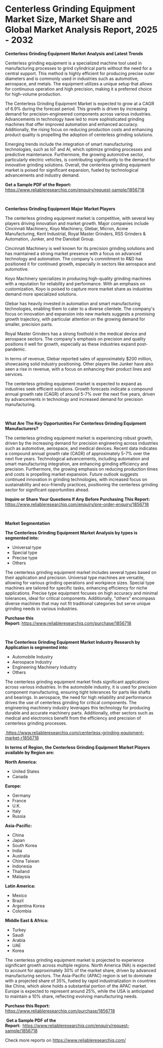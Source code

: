 <p><h1>Centerless Grinding Equipment Market Size, Market Share and Global Market Analysis Report, 2025 - 2032</h1></p><p><strong>Centerless Grinding Equipment Market Analysis and Latest Trends</strong></p>
<p><p>Centerless grinding equipment is a specialized machine tool used in manufacturing processes to grind cylindrical parts without the need for a central support. This method is highly efficient for producing precise outer diameters and is commonly used in industries such as automotive, aerospace, and metals. The equipment utilizes a unique setup that allows for continuous operation and high precision, making it a preferred choice for high-volume production.</p><p>The Centerless Grinding Equipment Market is expected to grow at a CAGR of 6.9% during the forecast period. This growth is driven by increasing demand for precision-engineered components across various industries. Advancements in technology have led to more sophisticated grinding machines that offer improved automation and enhanced accuracy. Additionally, the rising focus on reducing production costs and enhancing product quality is propelling the adoption of centerless grinding solutions. </p><p>Emerging trends include the integration of smart manufacturing technologies, such as IoT and AI, which optimize grinding processes and predictive maintenance. Furthermore, the growing automotive sector, particularly electric vehicles, is contributing significantly to the demand for innovative grinding solutions. Overall, the centerless grinding equipment market is poised for significant expansion, fueled by technological advancements and industry demand.</p></p>
<p><strong>Get a Sample PDF of the Report:&nbsp;</strong> <a href="https://www.reliableresearchiq.com/enquiry/request-sample/1856718?utm_campaign=2318&utm_medium=2&utm_source=Github&utm_content=ia&utm_term=10042025&utm_id=centerless-grinding-equipment">https://www.reliableresearchiq.com/enquiry/request-sample/1856718</a></p>
<p>&nbsp;</p>
<p><strong>Centerless Grinding Equipment Major Market Players</strong></p>
<p><p>The centerless grinding equipment market is competitive, with several key players driving innovation and market growth. Major companies include Cincinnati Machinery, Koyo Machinery, Glebar, Micron, Acme Manufacturing, Kent Industrial, Royal Master Grinders, RSS Grinders & Automation, Junker, and the Danobat Group.</p><p>Cincinnati Machinery is well known for its precision grinding solutions and has maintained a strong market presence with a focus on advanced technology and automation. The company's commitment to R&D has positioned it for continued growth, especially in sectors like aerospace and automotive. </p><p>Koyo Machinery specializes in producing high-quality grinding machines with a reputation for reliability and performance. With an emphasis on customization, Koyo is poised to capture more market share as industries demand more specialized solutions. </p><p>Glebar has heavily invested in automation and smart manufacturing technologies, enabling them to cater to a diverse clientele. The company's focus on innovation and expansion into new markets suggests a promising growth trajectory, with particular attention on the growing demand for smaller, precision parts.</p><p>Royal Master Grinders has a strong foothold in the medical device and aerospace sectors. The company's emphasis on precision and quality positions it well for growth, especially as these industries expand post-pandemic.</p><p>In terms of revenue, Glebar reported sales of approximately $200 million, showcasing solid industry positioning. Other players like Junker have also seen a rise in revenue, with a focus on enhancing their product lines and services.</p><p>The centerless grinding equipment market is expected to expand as industries seek efficient solutions. Growth forecasts indicate a compound annual growth rate (CAGR) of around 5-7% over the next five years, driven by advancements in technology and increased demand for precision manufacturing.</p></p>
<p>&nbsp;</p>
<p><strong>What Are The Key Opportunities For Centerless Grinding Equipment Manufacturers?</strong></p>
<p><p>The centerless grinding equipment market is experiencing robust growth, driven by the increasing demand for precision engineering across industries such as automotive, aerospace, and medical devices. Recent data indicates a compound annual growth rate (CAGR) of approximately 5-7% over the next five years. Technological advancements, including automation and smart manufacturing integration, are enhancing grinding efficiency and precision. Furthermore, the growing emphasis on reducing production times and costs is propelling market expansion. Future outlook suggests continued innovation in grinding technologies, with increased focus on sustainability and eco-friendly practices, positioning the centerless grinding sector for significant opportunities ahead.</p></p>
<p><strong>Inquire or Share Your Questions If Any Before Purchasing This Report:</strong> <a href="https://www.reliableresearchiq.com/enquiry/pre-order-enquiry/1856718?utm_campaign=2318&utm_medium=2&utm_source=Github&utm_content=ia&utm_term=10042025&utm_id=centerless-grinding-equipment">https://www.reliableresearchiq.com/enquiry/pre-order-enquiry/1856718</a></p>
<p>&nbsp;</p>
<p><strong>Market Segmentation</strong></p>
<p><strong>The Centerless Grinding Equipment Market Analysis by types is segmented into:</strong></p>
<p><ul><li>Universal type</li><li>Special type</li><li>Precise type</li><li>Others</li></ul></p>
<p><p>The centerless grinding equipment market includes several types based on their application and precision. Universal type machines are versatile, allowing for various grinding operations and workpiece sizes. Special type machines are tailored for specific tasks, enhancing efficiency for niche applications. Precise type equipment focuses on high accuracy and minimal tolerances, ideal for critical components. Additionally, "others" encompass diverse machines that may not fit traditional categories but serve unique grinding needs in various industries.</p></p>
<p><strong>Purchase this Report:&nbsp;</strong><a href="https://www.reliableresearchiq.com/purchase/1856718?utm_campaign=2318&utm_medium=2&utm_source=Github&utm_content=ia&utm_term=10042025&utm_id=centerless-grinding-equipment">https://www.reliableresearchiq.com/purchase/1856718</a></p>
<p>&nbsp;</p>
<p><strong>The Centerless Grinding Equipment Market Industry Research by Application is segmented into:</strong></p>
<p><ul><li>Automobile Industry</li><li>Aerospace Industry</li><li>Engineering Machinery Industry</li><li>Others</li></ul></p>
<p><p>The centerless grinding equipment market finds significant applications across various industries. In the automobile industry, it is used for precision component manufacturing, ensuring tight tolerances for parts like shafts and bearings. In aerospace, the need for high reliability and performance drives the use of centerless grinding for critical components. The engineering machinery industry leverages this technology for producing durable and accurate machinery parts. Additionally, other sectors such as medical and electronics benefit from the efficiency and precision of centerless grinding processes.</p></p>
<p><a href="https://www.reliableresearchiq.com/centerless-grinding-equipment-market-r1856718?utm_campaign=2318&utm_medium=2&utm_source=Github&utm_content=ia&utm_term=10042025&utm_id=centerless-grinding-equipment">&nbsp;https://www.reliableresearchiq.com/centerless-grinding-equipment-market-r1856718</a></p>
<p><strong>In terms of Region, the Centerless Grinding Equipment Market Players available by Region are:</strong></p>
<p>
    <p> <strong> North America: </strong>
        <ul>
            <li>United States</li>
            <li>Canada</li>
        </ul>
        </p> 
    <p> <strong> Europe: </strong>
        <ul>
            <li>Germany</li>
            <li>France</li>
            <li>U.K.</li>
            <li>Italy</li>
            <li>Russia</li>
        </ul>
        </p> 
    <p> <strong> Asia-Pacific: </strong>
        <ul>
            <li>China</li>
            <li>Japan</li>
            <li>South Korea</li>
            <li>India</li>
            <li>Australia</li>
            <li>China Taiwan</li>
            <li>Indonesia</li>
            <li>Thailand</li>
            <li>Malaysia</li>
        </ul>
        </p> 
    <p> <strong> Latin America: </strong>
        <ul>
            <li>Mexico</li>
            <li>Brazil</li>
            <li>Argentina Korea</li>
            <li>Colombia</li>
        </ul>
        </p> 
    <p> <strong> Middle East & Africa: </strong>
        <ul>
            <li>Turkey</li>
            <li>Saudi</li>
            <li>Arabia</li>
            <li>UAE</li>
            <li>Korea</li>
        </ul>
    </p>
    </p>
<p><p>The centerless grinding equipment market is projected to experience significant growth across multiple regions. North America (NA) is expected to account for approximately 30% of the market share, driven by advanced manufacturing sectors. The Asia-Pacific (APAC) region is set to dominate with a projected share of 35%, fueled by rapid industrialization in countries like China, which alone holds a substantial portion of the APAC market. Europe is expected to represent around 25%, while the USA is anticipated to maintain a 10% share, reflecting evolving manufacturing needs.</p></p>
<p><strong>Purchase this Report: </strong><a href="https://www.reliableresearchiq.com/purchase/1856718?utm_campaign=2318&utm_medium=2&utm_source=Github&utm_content=ia&utm_term=10042025&utm_id=centerless-grinding-equipment">https://www.reliableresearchiq.com/purchase/1856718</a></p>
<p>&nbsp;<strong>Get a Sample PDF of the Report:&nbsp;&nbsp;</strong><a href="https://www.reliableresearchiq.com/enquiry/request-sample/1856718?utm_campaign=2318&utm_medium=2&utm_source=Github&utm_content=ia&utm_term=10042025&utm_id=centerless-grinding-equipment">https://www.reliableresearchiq.com/enquiry/request-sample/1856718</a></p>
<p><strong></strong></p>
<p>Check more reports on <a href="https://www.reliableresearchiq.com/?utm_campaign=2318&utm_medium=2&utm_source=Github&utm_content=ia&utm_term=10042025&utm_id=centerless-grinding-equipment">https://www.reliableresearchiq.com/</a></p>